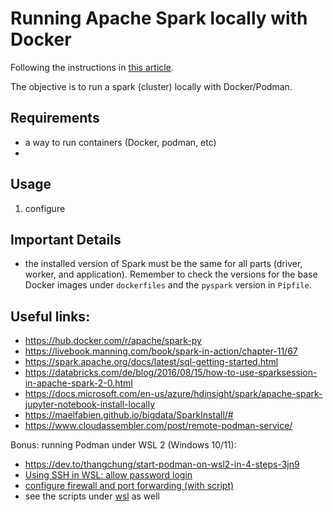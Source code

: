 # Running Apache Spark locally with Docker

Following the instructions in [this article](https://towardsdatascience.com/diy-apache-spark-docker-bb4f11c10d24).

The objective is to run a spark (cluster) locally with Docker/Podman.

## Requirements

- a way to run containers (Docker, podman, etc)
- 

## Usage

1. configure 

## Important Details

- the installed version of Spark must be the same for all 
parts (driver, worker, and application). Remember to check the versions
for the base Docker images under `dockerfiles` and the `pyspark` 
version in `Pipfile`.
  
## Useful links:

- https://hub.docker.com/r/apache/spark-py
- https://livebook.manning.com/book/spark-in-action/chapter-11/67
- https://spark.apache.org/docs/latest/sql-getting-started.html
- https://databricks.com/de/blog/2016/08/15/how-to-use-sparksession-in-apache-spark-2-0.html
- https://docs.microsoft.com/en-us/azure/hdinsight/spark/apache-spark-jupyter-notebook-install-locally
- https://maelfabien.github.io/bigdata/SparkInstall/#
- https://www.cloudassembler.com/post/remote-podman-service/

Bonus: running Podman under WSL 2 (Windows 10/11):
- https://dev.to/thangchung/start-podman-on-wsl2-in-4-steps-3jn9
- [Using SSH in WSL: allow password login](https://stackoverflow.com/a/65197283)
- [configure firewall and port forwarding (with script)](https://gist.github.com/estsaon/b27452c3ba105c369a5d7c9b1f10c6e7)
- see the scripts under [wsl](wsl) as well
